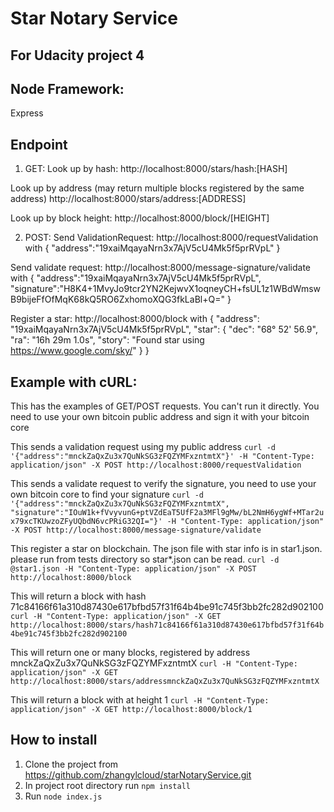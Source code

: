 # Star Notary Service
## For Udacity project 4

## Node Framework:
Express

## Endpoint
1) GET:
Look up by hash:
http://localhost:8000/stars/hash:[HASH]

Look up by address (may return multiple blocks registered by the same address)
http://localhost:8000/stars/address:[ADDRESS]

Look up by block height:
http://localhost:8000/block/[HEIGHT]
  

2) POST:
Send ValidationRequest:
http://localhost:8000/requestValidation
with { "address":"19xaiMqayaNrn3x7AjV5cU4Mk5f5prRVpL" }

Send validate request:
http://localhost:8000/message-signature/validate
with 
{
"address":"19xaiMqayaNrn3x7AjV5cU4Mk5f5prRVpL",
 "signature":"H8K4+1MvyJo9tcr2YN2KejwvX1oqneyCH+fsUL1z1WBdWmswB9bijeFfOfMqK68kQ5RO6ZxhomoXQG3fkLaBl+Q="
}

Register a star:
http://localhost:8000/block
with 
{
    "address": "19xaiMqayaNrn3x7AjV5cU4Mk5f5prRVpL",
    "star": {
                "dec": "68° 52' 56.9",
                "ra": "16h 29m 1.0s",
                "story": "Found star using https://www.google.com/sky/"
            }
}

## Example with cURL:
This has the examples of GET/POST requests. You can't run it directly. 
You need to use your own bitcoin public address and sign it with your bitcoin core

This sends a validation request using my public address
```curl -d '{"address":"mnckZaQxZu3x7QuNkSG3zFQZYMFxzntmtX"}' -H "Content-Type: application/json" -X POST http://localhost:8000/requestValidation```

This sends a validate request to verify the signature, you need to use your own bitcoin core to find your signature
```curl -d '{"address":"mnckZaQxZu3x7QuNkSG3zFQZYMFxzntmtX", "signature":"IOuW1k+fVvyvunG+ptVZdEaT5UfF2a3MFl9gMw/bL2NmH6ygWf+MTar2ux79xcTKUwzoZFyUQbdN6vcPRiG32QI="}' -H "Content-Type: application/json" -X POST http://localhost:8000/message-signature/validate```

This register a star on blockchain. The json file with star info is in star1.json. please run from tests directory so star*.json can be read.
```curl -d @star1.json -H "Content-Type: application/json" -X POST http://localhost:8000/block```

This will return a block with hash 71c84166f61a310d87430e617bfbd57f31f64b4be91c745f3bb2fc282d902100
```curl -H "Content-Type: application/json" -X GET http://localhost:8000/stars/hash71c84166f61a310d87430e617bfbd57f31f64b4be91c745f3bb2fc282d902100```

This will return one or many blocks, registered by address mnckZaQxZu3x7QuNkSG3zFQZYMFxzntmtX
```curl -H "Content-Type: application/json" -X GET http://localhost:8000/stars/addressmnckZaQxZu3x7QuNkSG3zFQZYMFxzntmtX```

This will return a block with at height 1
```curl -H "Content-Type: application/json" -X GET http://localhost:8000/block/1```

## How to install
1) Clone the project from https://github.com/zhangylcloud/starNotaryService.git
2) In project root directory run `npm install`
3) Run `node index.js` 




